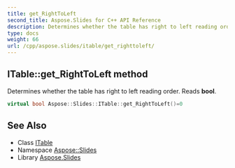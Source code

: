 ```yaml
---
title: get_RightToLeft
second_title: Aspose.Slides for C++ API Reference
description: Determines whether the table has right to left reading order. Reads bool.
type: docs
weight: 66
url: /cpp/aspose.slides/itable/get_righttoleft/
---
```

## ITable::get_RightToLeft method


Determines whether the table has right to left reading order. Reads **bool**.

```cpp
virtual bool Aspose::Slides::ITable::get_RightToLeft()=0
```

## See Also

* Class [ITable](../)
* Namespace [Aspose::Slides](../../)
* Library [Aspose.Slides](../../../)
